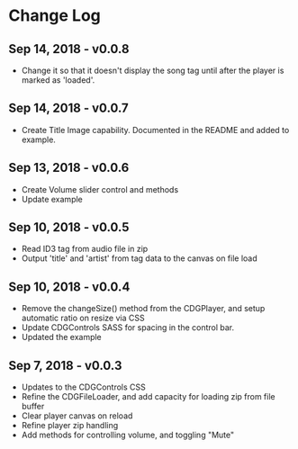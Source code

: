 # Change Log

## Sep 14, 2018 - v0.0.8

* Change it so that it doesn't display the song tag until after the player is marked as 'loaded'.

## Sep 14, 2018 - v0.0.7

* Create Title Image capability. Documented in the README and added to example.

## Sep 13, 2018 - v0.0.6

* Create Volume slider control and methods
* Update example

## Sep 10, 2018 - v0.0.5

* Read ID3 tag from audio file in zip
* Output 'title' and 'artist' from tag data to the canvas on file load

## Sep 10, 2018 - v0.0.4

* Remove the changeSize() method from the CDGPlayer, and setup automatic ratio on resize via CSS
* Update CDGControls SASS for spacing in the control bar.
* Updated the example

## Sep 7, 2018 - v0.0.3

* Updates to the CDGControls CSS
* Refine the CDGFileLoader, and add capacity for loading zip from file buffer
* Clear player canvas on reload
* Refine player zip handling
* Add methods for controlling volume, and toggling "Mute"